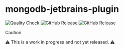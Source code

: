 # mongodb-jetbrains-plugin

[![Quality Check](https://github.com/mongodb-js/intellij/actions/workflows/quality-check.yaml/badge.svg)](https://github.com/mongodb-js/intellij/actions/workflows/quality-check.yaml)
![GitHub Release](https://img.shields.io/github/v/release/mongodb-js/intellij?sort=semver&display_name=release&logo=github)
![GitHub Release](https://img.shields.io/github/v/release/mongodb-js/intellij?sort=semver&display_name=release&logo=jetbrains)


> [!CAUTION]
> :warning: This is a work in progress and not yet released. :warning: